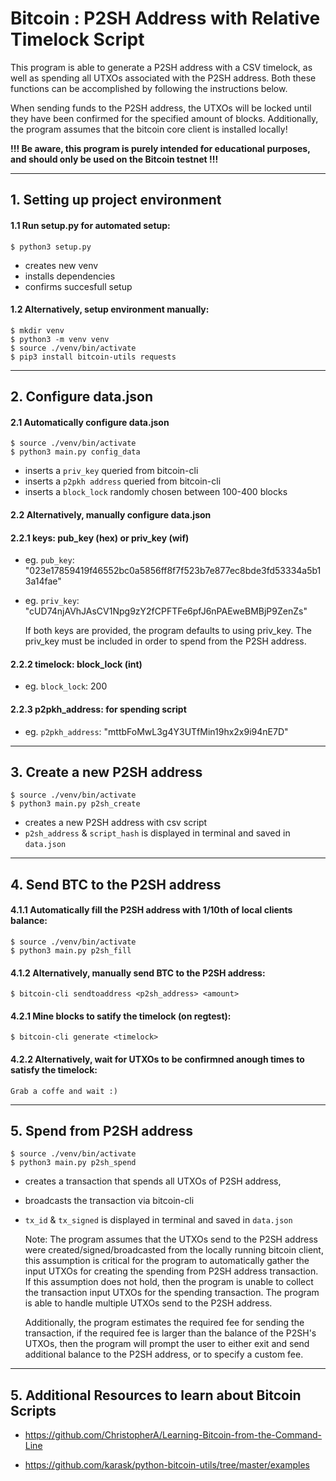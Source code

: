 # Bitcoin : P2SH Address with Relative Timelock Script

This program is able to generate a P2SH address with a CSV timelock, as well as 
spending all UTXOs associated with the P2SH address. Both these functions can be
accomplished by following the instructions below.

When sending funds to the P2SH address, the UTXOs will be locked until they have 
been confirmed for the specified amount of blocks. Additionally, the program 
assumes that the bitcoin core client is installed locally!

**!!! Be aware, this program is purely intended for educational purposes, and 
should only be used on the Bitcoin testnet !!!**


-----
## 1. Setting up project environment

#### 1.1 Run setup.py for automated setup:
    
    $ python3 setup.py

- creates new venv
- installs dependencies
- confirms succesfull setup

#### 1.2 Alternatively, setup environment manually:  
    
    $ mkdir venv
    $ python3 -m venv venv
    $ source ./venv/bin/activate
    $ pip3 install bitcoin-utils requests


-----
## 2. Configure data.json

#### 2.1 Automatically configure data.json

    $ source ./venv/bin/activate
    $ python3 main.py config_data

- inserts a `priv_key` queried from bitcoin-cli
- inserts a `p2pkh address` queried from bitcoin-cli
- inserts a `block_lock` randomly chosen between 100-400 blocks

#### 2.2 Alternatively, manually configure data.json

#### 2.2.1 keys: pub_key (hex) or priv_key (wif)

- eg. `pub_key`: "023e17859419f46552bc0a5856ff8f7f523b7e877ec8bde3fd53334a5b13a14fae"
- eg. `priv_key`: "cUD74njAVhJAsCV1Npg9zY2fCPFTFe6pfJ6nPAEweBMBjP9ZenZs"

    If both keys are provided, the program defaults to using priv_key. The priv_key 
must be included in order to spend from the P2SH address.

#### 2.2.2 timelock: block_lock (int)

- eg. `block_lock`: 200

#### 2.2.3 p2pkh_address: for spending script

- eg. `p2pkh_address`: "mttbFoMwL3g4Y3UTfMin19hx2x9i94nE7D"


-----
## 3. Create a new P2SH address
 
    $ source ./venv/bin/activate
    $ python3 main.py p2sh_create

- creates a new P2SH address with csv script
- `p2sh_address` & `script_hash` is displayed in terminal and saved in `data.json`


-----
## 4. Send BTC to the P2SH address

#### 4.1.1 Automatically fill the P2SH address with 1/10th of local clients balance:

    $ source ./venv/bin/activate
    $ python3 main.py p2sh_fill

#### 4.1.2 Alternatively, manually send BTC to the P2SH address:

    $ bitcoin-cli sendtoaddress <p2sh_address> <amount>

#### 4.2.1 Mine blocks to satify the timelock (on regtest):

    $ bitcoin-cli generate <timelock>

#### 4.2.2 Alternatively, wait for UTXOs to be confirmned anough times to satisfy the timelock:

    Grab a coffe and wait :)


-----
## 5. Spend from P2SH address

    $ source ./venv/bin/activate
    $ python3 main.py p2sh_spend

- creates a transaction that spends all UTXOs of P2SH address,
- broadcasts the transaction via bitcoin-cli
- `tx_id` & `tx_signed` is displayed in terminal and saved in `data.json`

    Note: The program assumes that the UTXOs send to the P2SH address were
created/signed/broadcasted from the locally running bitcoin client, this 
assumption is critical for the program to automatically gather the input UTXOs 
for creating the spending from P2SH address transaction. If this assumption does 
not hold, then the program is unable to collect the transaction input UTXOs for 
the spending transaction. The program is able to handle multiple UTXOs send to 
the P2SH address.

    Additionally, the program estimates the required fee for sending the transaction, 
if the required fee is larger than the balance of the P2SH's UTXOs, then the 
program will prompt the user to either exit and send additional balance to the 
P2SH address, or to specify a custom fee.


-----
## 5. Additional Resources to learn about Bitcoin Scripts

- https://github.com/ChristopherA/Learning-Bitcoin-from-the-Command-Line

- https://github.com/karask/python-bitcoin-utils/tree/master/examples
